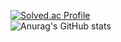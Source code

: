 [![Solved.ac Profile](http://mazassumnida.wtf/api/generate_badge?boj=bak9011)](https://solved.ac/bak9011)<br/>
![Anurag's GitHub stats](https://github-readme-stats.vercel.app/api?username=Coen90&show_icons=true&theme=radical)<br/>
